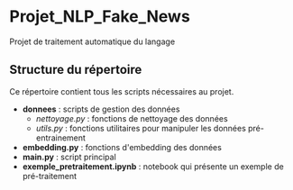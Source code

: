 # Projet_NLP_Fake_News
Projet de traitement automatique du langage

## Structure du répertoire
Ce répertoire contient tous les scripts nécessaires au projet.  
* **donnees** : scripts de gestion des données 
  * *nettoyage.py* : fonctions de nettoyage des données
  * *utils.py* : fonctions utilitaires pour manipuler les données pré-entrainement
* **embedding.py** : fonctions d'embedding des données
* **main.py** : script principal
* **exemple_pretraitement.ipynb** : notebook qui présente un exemple de pré-traitement

